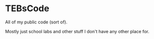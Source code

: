 # TEBsCode
All of my public code (sort of).

Mostly just school labs and other stuff I don't have any other place for.
